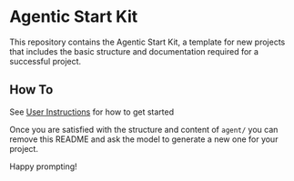 # Agentic Start Kit

This repository contains the Agentic Start Kit, a template for new projects
that includes the basic structure and documentation required for a successful
project.

## How To

See [User Instructions](./USER_INSTRUCTIONS.md) for how to get started

Once you are satisfied with the structure and content of `agent/` you can
remove this README and ask the model to generate a new one for your project.

Happy prompting!
